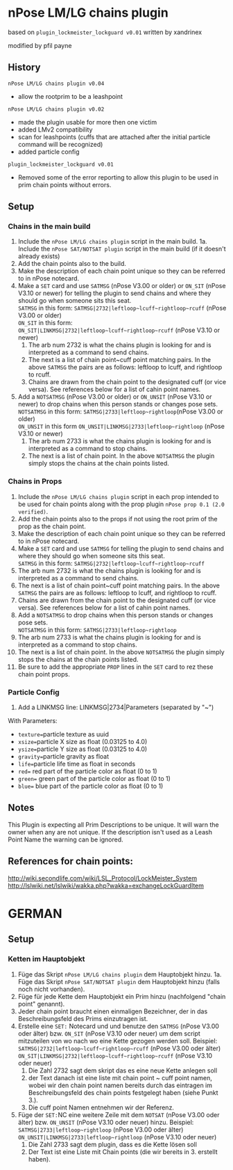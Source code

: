 # nPose LM/LG chains plugin
based on `plugin_lockmeister_lockguard v0.01` written by xandrinex

modified by pfil payne

## History

`nPose LM/LG chains plugin v0.04`
- allow the rootprim to be a leashpoint

`nPose LM/LG chains plugin v0.02`
- made the plugin usable for more then one victim
- added LMv2 compatibility
- scan for leashpoints (cuffs that are attached after the initial particle command will be recognized)
- added particle config

`plugin_lockmeister_lockguard v0.01`
- Removed some of the error reporting to allow this plugin to be used in prim chain points without errors.

## Setup
### Chains in the main build
1.  Include the `nPose LM/LG chains plugin` script in the main build.
1a. Include the `nPose SAT/NOTSAT plugin` script in the main build (if it doesn't already exists)
2.  Add the chain points also to the build.
3.  Make the description of each chain point unique so they can be referred to in nPose notecard.
4.  Make a `SET` card and use `SATMSG` (nPose V3.00 or older) or `ON_SIT` (nPose V3.10 or newer) for telling the plugin to send chains and where they should go when someone sits this seat.  
  `SATMSG` in this form: `SATMSG|2732|leftloop~lcuff~rightloop~rcuff` (nPose V3.00 or older)  
  `ON_SIT` in this form: `ON_SIT|LINKMSG|2732|leftloop~lcuff~rightloop~rcuff` (nPose V3.10 or newer)
    1. The arb num 2732 is what the chains plugin is looking for and is interpreted as a command to send chains.
    2. The next is a list of chain point~cuff point matching pairs.  In the above `SATMSG` the pairs are as follows:  leftloop to lcuff, and rightloop to rcuff.
    3. Chains are drawn from the chain point to the designated cuff (or vice versa). See references below for a list of cahin point names.
5. Add a `NOTSATMSG` (nPose V3.00 or older) or `ON_UNSIT` (nPose V3.10 or newer) to drop chains when this person stands or changes pose sets.  
  `NOTSATMSG` in this form: `SATMSG|2733|leftloop~rightloop`(nPose V3.00 or older)  
  `ON_UNSIT` in this form `ON_UNSIT|LINKMSG|2733|leftloop~rightloop` (nPose V3.10 or newer)
    1. The arb num 2733 is what the chains plugin is looking for and is interpreted as a command to stop chains.
    2. The next is a list of chain point.  In the above `NOTSATMSG` the plugin simply stops the chains at the chain points listed.

### Chains in Props
1. Include the `nPose LM/LG chains plugin` script in each prop intended to be used for chain points along with the prop plugin `nPose prop 0.1 (2.0 verified)`.
2. Add the chain points also to the props if not using the root prim of the prop as the chain point.
3. Make the description of each chain point unique so they can be referred to in nPose notecard.
4. Make a `SET` card and use `SATMSG` for telling the plugin to send chains and where they should go when someone sits this seat.  
`SATMSG` in this form: `SATMSG|2732|leftloop~lcuff~rightloop~rcuff`
  1. The arb num 2732 is what the chains plugin is looking for and is interpreted as a command to send chains.
  2. The next is a list of chain point~cuff point matching pairs. In the above `SATMSG` the pairs are as follows:  leftloop to lcuff, and rightloop to rcuff.
  3. Chains are drawn from the chain point to the designated cuff (or vice versa). See references below for a list of cahin point names.
5. Add a `NOTSATMSG` to drop chains when this person stands or changes pose sets.  
  `NOTSATMSG` in this form: `SATMSG|2733|leftloop~rightloop`
  1. The arb num 2733 is what the chains plugin is looking for and is interpreted as a command to stop chains.
  2. The next is a list of chain point.  In the above `NOTSATMSG` the plugin simply stops the chains at the chain points listed.
6. Be sure to add the appropriate `PROP` lines in the `SET` card to rez these chain point props.

### Particle Config
1. Add a LINKMSG line:
LINKMSG|2734|Parameters (separated by "~")

With Parameters:
- `texture=`particle texture as uuid
- `xsize=`particle X size as float (0.03125 to 4.0)
- `ysize=`particle Y size as float (0.03125 to 4.0)
- `gravity=`particle gravity as float
- `life=`particle life time as float in seconds
- `red=` red part of the particle color as float (0 to 1)
- `green=` green part of the particle color as float (0 to 1)
- `blue=` blue part of the particle color as float (0 to 1)

## Notes
This Plugin is expecting all Prim Descriptions to be unique. It will warn the owner when any are not unique. If the description isn't used as a Leash Point Name the warning can be ignored.

## References for chain points:
http://wiki.secondlife.com/wiki/LSL_Protocol/LockMeister_System  
http://lslwiki.net/lslwiki/wakka.php?wakka=exchangeLockGuardItem





# GERMAN
## Setup
### Ketten im Hauptobjekt
1. Füge das Skript `nPose LM/LG chains plugin` dem Hauptobjekt hinzu.
1a. Füge das Skript `nPose SAT/NOTSAT plugin` dem Hauptobjekt hinzu (falls noch nicht vorhanden).
2. Füge für jede Kette dem Hauptobjekt ein Prim hinzu (nachfolgend "chain point" genannt).
3. Jeder chain point braucht einen einmaligen Bezeichner, der in das Beschreibungsfeld des Prims einzutragen ist.
4. Erstelle eine `SET:` Notecard und und benutze den `SATMSG` (nPose V3.00 oder älter) bzw. `ON_SIT` (nPose V3.10 oder neuer) um dem script mitzuteilen von wo nach wo eine Kette gezogen werden soll. Beispiel:  
  `SATMSG|2732|leftloop~lcuff~rightloop~rcuff` (nPose V3.00 oder älter)  
  `ON_SIT|LINKMSG|2732|leftloop~lcuff~rightloop~rcuff` (nPose V3.10 oder neuer)
    1. Die Zahl 2732 sagt dem skript das es eine neue Kette anlegen soll
    2. der Text danach ist eine liste mit chain point ~ cuff point namen, wobei wir den chain point namen bereits durch das eintragen im Beschreibungsfeld des chain points festgelegt haben (siehe Punkt 3.).
    3. Die cuff point Namen entnehmen wir der Referenz.
5. Füge der `SET:`NC eine weitere Zeile mit dem `NOTSAT` (nPose V3.00 oder älter) bzw. `ON_UNSIT` (nPose V3.10 oder neuer) hinzu. Beispiel:  
  `SATMSG|2733|leftloop~rightloop` (nPose V3.00 oder älter)  
  `ON_UNSIT|LINKMSG|2733|leftloop~rightloop` (nPose V3.10 oder neuer)
    1. Die Zahl 2733 sagt dem plugin, dass es die Kette lösen soll
    2. Der Text ist eine Liste mit Chain points (die wir bereits in 3. erstellt haben).